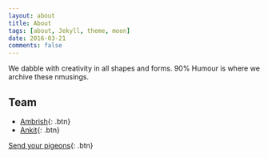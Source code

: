 ```yaml
---
layout: about
title: About
tags: [about, Jekyll, theme, moon]
date: 2016-03-21
comments: false
---
```


We dabble with creativity in all shapes and forms. 90% Humour is where we archive these nmusings.   

## Team
- [Ambrish](http://90percenthumour.com/ambrish){: .btn}
- [Ankit](http://90percenthumour.com/ankit){: .btn}
 
[Send your pigeons](mailto:ambrishrawat@gmail.com){: .btn}

